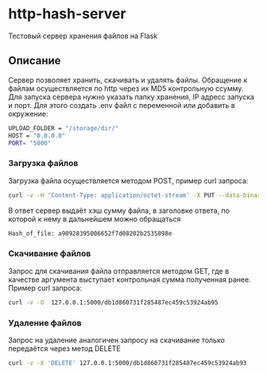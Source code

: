 # http-hash-server
Тестовый сервер хранения файлов на Flask
## Описание
Сервер позволяет хранить, скачивать и удалять файлы. Обращение к файлам
осуществляется по http через их MD5 контрольную ссумму.
Для запуска сервера нужно указать папку хранения, IP адресс запуска и порт.  Для этого создать .env файл
с переменной или добавить в окружение:
```bash
UPLOAD_FOLDER = "/storage/dir/"
HOST = "0.0.0.0"
PORT= "5000"
```
### Загрузка файлов
Загрузка файла осуществляется методом POST, пример curl запроса:
```bash
curl -v -H 'Content-Type: application/octet-stream' -X PUT --data-binary @/file/to/load  127.0.0.1:5000
```
В ответ сервер выдаёт хэш сумму файла, в заголовке ответа, по которой к нему в дальнейшем можно обращаться
```bash
Hash_of_file: a90928395006652f7d08202b2535898e
```
### Скачивание файлов
Запрос для скачивания файла отправляется методом GET, где в качестве
аргумента выступает контрольная сумма полученная ранее. Пример curl запроса:

```bash
curl -v -O  127.0.0.1:5000/db1d860731f285487ec459c53924ab95
```

### Удаление файлов
Запрос на удаление аналогичен запросу на скачивание только передаётся через 
метод DELETE
```bash
curl -v -X 'DELETE' 127.0.0.1:5000/db1d860731f285487ec459c53924ab93
```





